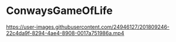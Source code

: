 # ConwaysGameOfLife



https://user-images.githubusercontent.com/24946127/201809246-22c4da9f-8294-4ae4-8908-0017a751986a.mp4

